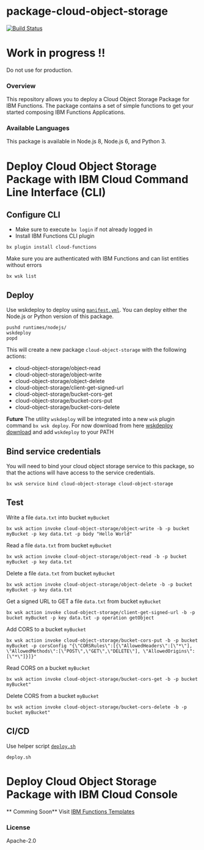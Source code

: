 # package-cloud-object-storage
[![Build Status](https://travis-ci.org/ibm-functions/package-cloud-object-storage.svg?branch=master)](https://travis-ci.org/ibm-functions/package-cloud-object-storage)

# Work in progress !!

Do not use for production.

### Overview
This repository allows you to deploy a Cloud Object Storage Package for IBM Functions.
The package contains a set of simple functions to get your started composing IBM Functions Applications.

### Available Languages
This package is available in Node.js 8, Node.js 6, and Python 3.

# Deploy Cloud Object Storage Package with IBM Cloud Command Line Interface (CLI)

## Configure CLI
- Make sure to execute `bx login` if not already logged in
- Install IBM Functions CLI plugin
```
bx plugin install cloud-functions
```
Make sure you are authenticated with IBM Functions and can list entities without errors
```
bx wsk list
```
## Deploy

Use wskdeploy to deploy using [`manifest.yml`](./manifest.yml).  You can deploy either the
Node.js or Python version of this package.
```
pushd runtimes/nodejs/
wskdeploy
popd
```

This will create a new package `cloud-object-storage` with the following actions:
- cloud-object-storage/object-read
- cloud-object-storage/object-write
- cloud-object-storage/object-delete
- cloud-object-storage/client-get-signed-url
- cloud-object-storage/bucket-cors-get
- cloud-object-storage/bucket-cors-put
- cloud-object-storage/bucket-cors-delete


**Future**
 The utility `wskdeploy` will be integrated into a new `wsk` plugin command `bx wsk deploy`.
For now download from here [wskdeploy download](https://github.com/apache/incubator-openwhisk-wskdeploy/releases) and add `wskdeploy` to your PATH

## Bind service credentials
You will need to bind your cloud object storage service to this package, so that the actions will have access to the service credentials.
```
bx wsk service bind cloud-object-storage cloud-object-storage
```


## Test
Write a file `data.txt` into bucket `myBucket`
```
bx wsk action invoke cloud-object-storage/object-write -b -p bucket myBucket -p key data.txt -p body "Hello World"
```
Read a file `data.txt` from bucket `myBucket`
```
bx wsk action invoke cloud-object-storage/object-read -b -p bucket myBucket -p key data.txt
```
Delete a file `data.txt` from bucket `myBucket`
```
bx wsk action invoke cloud-object-storage/object-delete -b -p bucket myBucket -p key data.txt
```
Get a signed URL to GET a file `data.txt` from bucket `myBucket`
```
bx wsk action invoke cloud-object-storage/client-get-signed-url -b -p bucket myBucket -p key data.txt -p operation getObject
```
Add CORS to a bucket `myBucket`
```
bx wsk action invoke cloud-object-storage/bucket-cors-put -b -p bucket myBucket -p corsConfig "{\"CORSRules\":[{\"AllowedHeaders\":[\"*\"], \"AllowedMethods\":[\"POST\",\"GET\",\"DELETE\"], \"AllowedOrigins\":[\"*\"]}]}"
```
Read CORS on a bucket `myBucket`
```
bx wsk action invoke cloud-object-storage/bucket-cors-get -b -p bucket myBucket"
```
Delete CORS from a bucket `myBucket`
```
bx wsk action invoke cloud-object-storage/bucket-cors-delete -b -p bucket myBucket"
```

## CI/CD
Use helper script [`deploy.sh`](./deploy.sh)
```
deploy.sh
```

# Deploy Cloud Object Storage Package with IBM Cloud Console

** Comming Soon**
Visit [IBM Functions Templates](https://console.bluemix.net/openwhisk/create/template)


### License
Apache-2.0
